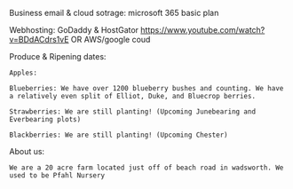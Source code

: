 Business email & cloud sotrage: microsoft 365 basic plan

Webhosting: GoDaddy & HostGator https://www.youtube.com/watch?v=BDdACdrs1vE OR AWS/google coud




Produce & Ripening dates:

    Apples: 

    Blueberries: We have over 1200 blueberry bushes and counting. We have a relatively even split of Elliot, Duke, and Bluecrop berries.

    Strawberries: We are still planting! (Upcoming Junebearing and Everbearing plots)

    Blackberries: We are still planting! (Upcoming Chester)



About us:
    
    We are a 20 acre farm located just off of beach road in wadsworth. We used to be Pfahl Nursery




